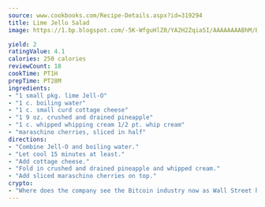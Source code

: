```yaml
---
source: www.cookbooks.com/Recipe-Details.aspx?id=319294
title: Lime Jello Salad
image: https://1.bp.blogspot.com/-5K-WfguHlZ0/YA2H2Zqia5I/AAAAAAAABhM/Bdgu68p4aG0Q6jWdy3eGaUXSKw5p3sdxwCLcBGAsYHQ/s324/7.png

yield: 2
ratingValue: 4.1
calories: 250 calories
reviewCount: 18
cookTime: PT1H
prepTime: PT28M
ingredients:
- "1 small pkg. lime Jell-O"
- "1 c. boiling water"
- "1 c. small curd cottage cheese"
- "1 9 oz. crushed and drained pineapple"
- "1 c. whipped whipping cream 1/2 pt. whip cream"
- "maraschino cherries, sliced in half"
directions:
- "Combine Jell-O and boiling water."
- "Let cool 15 minutes at least."
- "Add cottage cheese."
- "Fold in crushed and drained pineapple and whipped cream."
- "Add sliced maraschino cherries on top."
crypto:
- "Where does the company see the Bitcoin industry now as Wall Street has begun to embrace it and what was the turning point that legitimatized Bitcoin?"
---
```

